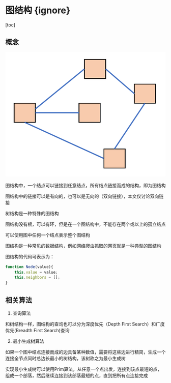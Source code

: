 # 图结构 {ignore}

[toc]

## 概念

![](assets/2019-11-24-14-17-49.png)

图结构中，一个结点可以链接到任意结点，所有结点链接而成的结构，即为图结构

图结构中的链接可以是有向的，也可以是无向的（双向链接），本文仅讨论双向链接

树结构是一种特殊的图结构

图结构没有根，可以有环，但是在一个图结构中，不能存在两个或以上的孤立结点

可以使用图中任何一个结点表示整个图结构

图结构是一种常见的数据结构，例如网络爬虫抓取的网页就是一种典型的图结构

图结构的代码可表示为：

```js
function Node(value){
    this.value = value;
    this.neighbors = [];
}
```

## 相关算法

1. 查询算法

和树结构一样，图结构的查询也可以分为深度优先（Depth First Search）和广度优先(Breadth First Search)查询

2. 最小生成树算法

如果一个图中结点连接而成的边具备某种数值，需要将这些边进行精简，生成一个连接全节点同时总边长最小的树结构，该树称之为最小生成树

实现最小生成树可以使用Prim算法，从任意一个点出发，连接到该点最短的点，组成一个部落，然后继续连接到该部落最短的点，直到把所有点连接完成